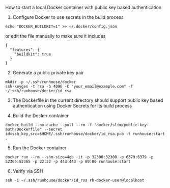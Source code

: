 How to start a local Docker container with public key based authentication

1. Configure Docker to use secrets in the build process
```
echo "DOCKER_BUILDKIT=1" >> ~/.docker/config.json
```

  or edit the file manually to make sure it includes
```
{
  "features": {
    "buildkit": true
  }
}
```

2. Generate a public private key pair
```
mkdir -p ~/.ssh/runhouse/docker
ssh-keygen -t rsa -b 4096 -C "your_email@example.com" -f ~/.ssh/runhouse/docker/id_rsa
```

3. The Dockerfile in the current directory should support public key based authentication using Docker Secrets for its build process

4. Build the Docker container
```
docker build --no-cache --pull --rm -f "docker/slim/public-key-auth/Dockerfile" --secret id=ssh_key,src=$HOME/.ssh/runhouse/docker/id_rsa.pub -t runhouse:start .
```

5. Run the Docker container
```
docker run --rm --shm-size=4gb -it -p 32300:32300 -p 6379:6379 -p 52365:52365 -p 22:22 -p 443:443 -p 80:80 runhouse:start
```

6. Verify via SSH
```
ssh -i ~/.ssh/runhouse/docker/id_rsa rh-docker-user@localhost
```
